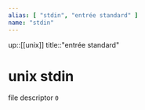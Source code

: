 ```yaml
---
alias: [ "stdin", "entrée standard" ]
name: "stdin"
---
```

up::[[unix]]
title::"entrée standard"
# unix stdin

file descriptor `0`
